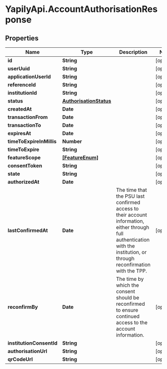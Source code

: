 # YapilyApi.AccountAuthorisationResponse

## Properties

Name | Type | Description | Notes
------------ | ------------- | ------------- | -------------
**id** | **String** |  | [optional] 
**userUuid** | **String** |  | [optional] 
**applicationUserId** | **String** |  | [optional] 
**referenceId** | **String** |  | [optional] 
**institutionId** | **String** |  | [optional] 
**status** | [**AuthorisationStatus**](AuthorisationStatus.md) |  | [optional] 
**createdAt** | **Date** |  | [optional] 
**transactionFrom** | **Date** |  | [optional] 
**transactionTo** | **Date** |  | [optional] 
**expiresAt** | **Date** |  | [optional] 
**timeToExpireInMillis** | **Number** |  | [optional] 
**timeToExpire** | **String** |  | [optional] 
**featureScope** | [**[FeatureEnum]**](FeatureEnum.md) |  | [optional] 
**consentToken** | **String** |  | [optional] 
**state** | **String** |  | [optional] 
**authorizedAt** | **Date** |  | [optional] 
**lastConfirmedAt** | **Date** | The time that the PSU last confirmed access to their account information, either through full authentication with the institution, or through reconfirmation with the TPP. | [optional] 
**reconfirmBy** | **Date** | The time by which the consent should be reconfirmed to ensure continued access to the account information. | [optional] 
**institutionConsentId** | **String** |  | [optional] 
**authorisationUrl** | **String** |  | [optional] 
**qrCodeUrl** | **String** |  | [optional] 



